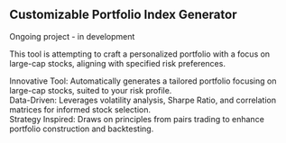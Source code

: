 ## Customizable Portfolio Index Generator
Ongoing project - in development

This tool is attempting to craft a personalized portfolio with a focus on large-cap stocks, aligning with specified risk preferences. 

  
   


Innovative Tool: Automatically generates a tailored portfolio focusing on large-cap stocks, suited to your risk profile.  \
Data-Driven: Leverages volatility analysis, Sharpe Ratio, and correlation matrices for informed stock selection. \
Strategy Inspired: Draws on principles from pairs trading to enhance portfolio construction and backtesting. 
